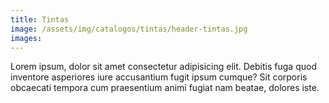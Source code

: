 ```yaml
---
title: Tintas
image: /assets/img/catalogos/tintas/header-tintas.jpg
images:
---
```


Lorem ipsum, dolor sit amet consectetur adipisicing elit. Debitis fuga quod inventore asperiores iure accusantium fugit ipsum cumque? Sit corporis obcaecati tempora cum praesentium animi fugiat nam beatae, dolores iste.